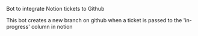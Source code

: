 
Bot to integrate Notion tickets to Github

This bot creates a new branch on github when a ticket is passed to the 'in-progress' column in notion
